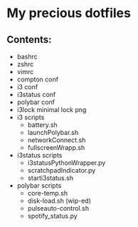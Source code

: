 # My precious dotfiles

## Contents:
 - bashrc
 - zshrc
 - vimrc
 - compton conf
 - i3 conf
 - i3status conf
 - polybar conf
 - i3lock minimal lock png
 - i3 scripts
   - battery.sh
   - launchPolybar.sh
   - networkConnect.sh
   - fullscreenWrapp.sh
 - i3status scripts
   - i3statusPythonWrapper.py
   - scratchpadIndicator.py
   - starti3status.sh
 - polybar scripts
   - core-temp.sh
   - disk-load.sh (wip-ed)
   - pulseauto-control.sh
   - spotify_status.py
